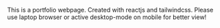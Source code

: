 This is a portfolio webpage. Created with reactjs and tailwindcss.
Please use laptop browser or active desktop-mode on mobile for better view!
